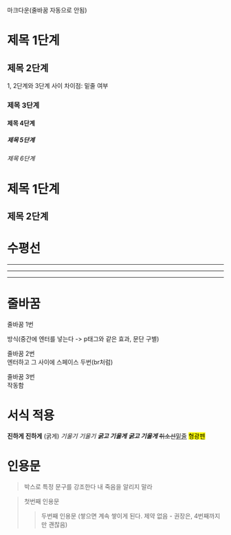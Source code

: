 마크다운(줄바꿈 자동으로 안됨)
# 제목 1단계
## 제목 2단계
1, 2단계와 3단계 사이 차이점: 밑줄 여부
### 제목 3단계
#### 제목 4단계
##### 제목 5단계
###### 제목 6단계

제목 1단계
=
제목 2단계
-

# 수평선
***
---
___

# 줄바꿈
줄바꿈 1번

방식(중간에 엔터를 넣는다 -> p태그와 같은 효과, 문단 구별)

줄바꿈 2번  
엔터하고 그 사이에 스페이스 두번(br처럼)

줄바꿈 3번<br> 작동함

# 서식 적용
**진하게** __진하게__ (굵게)
*기울기* _기울기_
***굵고 기울게*** ___굵고 기울게___
~~취소선~~<u>밑줄</u>
<mark>형광펜</mark>

# 인용문
> 박스로 특정 문구를 강조한다
> 내 죽음을 알리지 말라

> 첫번째 인용문
>> 두번째 인용문 (쌓으면 계속 쌓이게 된다. 제약 없음 - 권장은, 4번째까지만 괜찮음)
>> 

